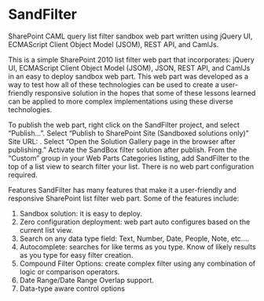# SandFilter
SharePoint CAML query list filter sandbox web part written using jQuery UI, ECMAScript Client Object Model (JSOM), REST API, and CamlJs.

This is a simple SharePoint 2010 list filter web part that incorporates: jQuery UI, ECMAScript Client Object Model (JSOM), JSON, REST API, and CamlJs in an easy to deploy sandbox web part. 
This web part was developed as a way to test how all of these technologies can be used to create a user-friendly responsive solution in the hopes that some of these lessons learned can be applied to more complex implementations using these diverse technologies.

To publish the web part, right click on the SandFilter project, and select “Publish…”. Select “Publish to SharePoint Site (Sandboxed solutions only)” Site URL: <Top Site URL>. Select “Open the Solution Gallery page in the browser after publishing.” Activate the SandBox filter solution after publish. From the “Custom” group in your Web Parts Categories listing, add SandFilter to the top of a list view to search filter your list. There is no web part configuration required.

Features
SandFilter has many features that make it a user-friendly and responsive SharePoint list filter web part. Some of the features include:

1.  Sandbox solution: it is easy to deploy.
2.  Zero configuration deployment: web part auto configures based on the current list view.
3.  Search on any data type field: Text, Number, Date, People, Note, etc.…
4.  Autocomplete: searches for like terms as you type. Know of likely results as you type for easy filter creation.
5.  Compound Filter Options: create complex filter using any combination of logic or comparison operators.
6.  Date Range/Date Range Overlap support.
7.  Data-type aware control options
